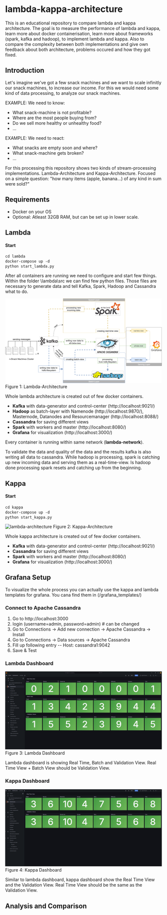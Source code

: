 # lambda-kappa-architecture
This is an educational repository to compare lambda and kappa architecture.
The goal is to measure the performance of lambda and kappa, learn more about docker 
containerisation, learn more about frameworks (spark, kafka and hadoop), to implement
lambda and kappa. Also to compare the complexity between both implementations and give 
own feedback about both architecture, problems occured and how they got fixed.

## Introduction

Let's imagine we've got a few snack machines and we want to scale infinitly our snack machines,
to increase our income. For this we would need some kind of data processing, to analyze our
snack machines. 

EXAMPLE: We need to know:
- What snack-machine is not profitable?
- Where are the most people buying from?
- Do we sell more healthy or unhealthy food?
- ...

EXAMPLE: We need to react:
- What snacks are empty soon and where?
- What snack-machine gets broken?
- ...

For this processing this repository shows two kinds of stream-processing implementations. 
Lambda-Architecture and Kappa-Architecture. Focused on a simple question: "how many
items (apple, banana...) of any kind in sum were sold?"

## Requirements

- Docker on your OS
- Optional: Atleast 32GB RAM, but can be set up in lower scale.

## Lambda

#### Start
```
cd lambda
docker-compose up -d
python start_lambda.py
```

After all containers are running we need to configure and start few things. 
Within the folder \lambda\src we can find few python files. Those files are necessary 
to generate data and tell Kafka, Spark, Hadoop and Cassandra what to do. 

![lambda-architecture](./docs/img/lambda-architecture.svg)
Figure 1: Lambda-Architecture

Whole lambda architecture is created out of few docker containers.

- **Kafka** with data-generator and control-center (http://localhost:9021/) 
- **Hadoop** as batch-layer with Namenode (http://localhost:9870/), Masternode, Datanodes 
and Resourcemanager (http://localhost:8088/)
- **Cassandra** for saving different views
- **Spark** with workers and master (http://localhost:8080/)
- **Grafana** for visualization (http://localhost:3000/)

Every container is running within same network (**lambda-network**).

To validate the data and quality of the data and the results kafka is also writing 
all data to cassandra. While hadoop is processing, spark is catching up
new incoming data and serving them as a real-time-view. Is hadoop done
processing spark resets and catching up from the beginning.

## Kappa

#### Start
```
cd kappa
docker-compose up -d
python start_kappa.py
```

![lambda-architecture](./docs/img/kappa-architecture.svg)
Figure 2: Kappa-Architecture

Whole kappa architecture is created out of few docker containers.

- **Kafka** with data-generator and control-center (http://localhost:9021/)
- **Cassandra** for saving different views
- **Spark** with workers and master (http://localhost:8080/)
- **Grafana** for visualization (http://localhost:3000/)

## Grafana Setup

To visualize the whole process you can actually use the kappa and lambda templates 
for grafana. You cana find them in (/grafana_templates/)

### Connect to Apache Cassandra

1. Go to http://localhost:3000
2. login (username=admin, password=admin) # can be changed
3. Go to Connections -> Add new connection -> Apache Cassandra -> Install
4. Go to Connections -> Data sources -> Apache Cassandra
5. Fill up following entry -- Host: cassandra1:9042
6. Save & Test

### Lambda Dashboard

![lambda-architecture](./docs/img/lambda_dashboard.png)
Figure 3: Lambda Dashboard

Lambda dashboard is showing Real Time, Batch and Validation View. Real Time View + Batch View should be
Validation View.

### Kappa Dashboard

![lambda-architecture](./docs/img/kappa_dashboard.png)
Figure 4: Kappa Dashboard

Similar to lambda dashboard, kappa dashboard show the Real Time View and the Validation View. 
Real Time View should be the same as the Validation View. 


## Analysis and Comparison

